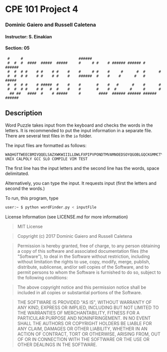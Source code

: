 # CPE 101 Project 4
### Dominic Gaiero and Russell Caletena
#### Instructor: S. Einakian
#### Section: 05

```
 #     #                         ######
 #  #  #  ####  #####  #####     #     # #    # ###### ###### #      ######
 #  #  # #    # #    # #    #    #     # #    #     #      #  #      #
 #  #  # #    # #    # #    #    ######  #    #    #      #   #      #####
 #  #  # #    # #####  #    #    #       #    #   #      #    #      #
 #  #  # #    # #   #  #    #    #       #    #  #      #     #      #
  ## ##   ####  #    # #####     #        ####  ###### ###### ###### ######
```

## Description
Word Puzzle takes input from the keyboard and checks the words in the letters. It is recommended to put the input information in a separate file. There are several test files in the `io` folder.

The input files are formatted as follows:
```
WAQHGTTWEECBMIVQQELSAZXWKWIIILLDWLFXPIPVPONDTMVAMNOEDSOYQGOBLGQCKGMMCTYCSLOACUZMXVDMGSXCYZUUIUNIXFNU
UNIX CALPOLY GCC SLO COMPILE VIM TEST
```
The first line has the input letters and the second line has the words, space delimitated.

Alternatively, you can type the input. It requests input (first the letters and second the words.)

To run, this program, type
```sh
user:~ $ python wordFinder.py < inputFile
```


License Information (see LICENSE.md for more information)

> MIT License

> Copyright (c) 2017 Dominic Gaiero and Russell Caletena

> Permission is hereby granted, free of charge, to any person obtaining a copy
of this software and associated documentation files (the "Software"), to deal
in the Software without restriction, including without limitation the rights
to use, copy, modify, merge, publish, distribute, sublicense, and/or sell
copies of the Software, and to permit persons to whom the Software is
furnished to do so, subject to the following conditions:

> The above copyright notice and this permission notice shall be included in all
copies or substantial portions of the Software.

> THE SOFTWARE IS PROVIDED "AS IS", WITHOUT WARRANTY OF ANY KIND, EXPRESS OR
IMPLIED, INCLUDING BUT NOT LIMITED TO THE WARRANTIES OF MERCHANTABILITY,
FITNESS FOR A PARTICULAR PURPOSE AND NONINFRINGEMENT. IN NO EVENT SHALL THE
AUTHORS OR COPYRIGHT HOLDERS BE LIABLE FOR ANY CLAIM, DAMAGES OR OTHER
LIABILITY, WHETHER IN AN ACTION OF CONTRACT, TORT OR OTHERWISE, ARISING FROM,
OUT OF OR IN CONNECTION WITH THE SOFTWARE OR THE USE OR OTHER DEALINGS IN THE
SOFTWARE.
